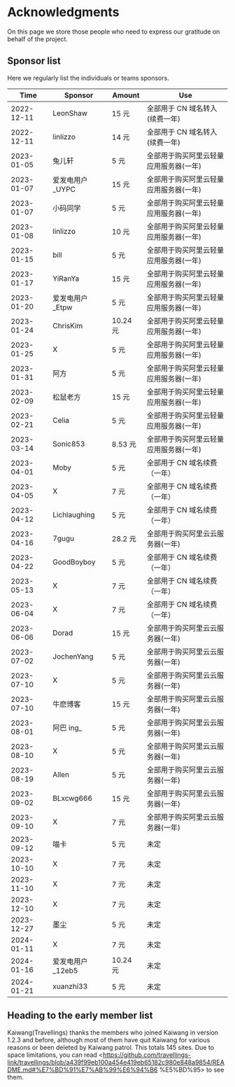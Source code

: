 # Acknowledgments

On this page we store those people who need to express our gratitude on behalf of the project.

## Sponsor list

Here we regularly list the individuals or teams sponsors.

| **Time**   | **Sponsor**                          | **Amount** | **Use**                                |
| ---------- | -------------------------------- | -------- | --------------------------------------- |
| 2022-12-11 | LeonShaw                         | 15 元     | 全部用于 CN 域名转入(续费一年)   |
| 2022-12-11 | linlizzo                         | 14 元     | 全部用于 CN 域名转入(续费一年)   |
| 2023-01-05 | 兔儿轩                              | 5 元      | 全部用于购买阿里云轻量应用服务器(一年) |
| 2023-01-07 | 爱发电用户_UYPC  | 15 元     | 全部用于购买阿里云轻量应用服务器(一年) |
| 2023-01-07 | 小码同学                             | 5 元      | 全部用于购买阿里云轻量应用服务器(一年) |
| 2023-01-08 | linlizzo                         | 10 元     | 全部用于购买阿里云轻量应用服务器(一年) |
| 2023-01-15 | bill                             | 5 元      | 全部用于购买阿里云轻量应用服务器(一年) |
| 2023-01-17 | YiRanYa                          | 15 元     | 全部用于购买阿里云轻量应用服务器(一年) |
| 2023-01-20 | 爱发电用户_Etpw  | 5 元      | 全部用于购买阿里云轻量应用服务器(一年) |
| 2023-01-24 | ChrisKim                         | 10.24 元  | 全部用于购买阿里云轻量应用服务器(一年) |
| 2023-01-25 | X                                | 5 元      | 全部用于购买阿里云轻量应用服务器(一年) |
| 2023-01-31 | 阿方                               | 5 元      | 全部用于购买阿里云轻量应用服务器(一年) |
| 2023-02-09 | 松鼠老方                             | 15 元     | 全部用于购买阿里云轻量应用服务器(一年) |
| 2023-02-21 | Celia                            | 5 元      | 全部用于购买阿里云轻量应用服务器(一年) |
| 2023-03-14 | Sonic853                         | 8.53 元   | 全部用于购买阿里云轻量应用服务器(一年) |
| 2023-04-01 | Moby                             | 5 元      | 全部用于 CN 域名续费（一年）                        |
| 2023-04-05 | X                                | 7 元      | 全部用于 CN 域名续费（一年）                        |
| 2023-04-12 | Lichlaughing                     | 5 元      | 全部用于 CN 域名续费（一年）                        |
| 2023-04-16 | 7gugu                            | 28.2 元   | 全部用于购买阿里云云服务器(一年)    |
| 2023-04-22 | GoodBoyboy                       | 5 元      | 全部用于 CN 域名续费（一年）                        |
| 2023-05-13 | X                                | 7 元      | 全部用于 CN 域名续费（一年）                        |
| 2023-06-04 | X                                | 7 元      | 全部用于 CN 域名续费（一年）                        |
| 2023-06-06 | Dorad                            | 15 元     | 全部用于购买阿里云云服务器(一年)    |
| 2023-07-02 | JochenYang                       | 5 元      | 全部用于购买阿里云云服务器(一年)    |
| 2023-07-10 | X                                | 5 元      | 全部用于购买阿里云云服务器(一年)    |
| 2023-07-10 | 牛麽博客                             | 15 元     | 全部用于购买阿里云云服务器(一年)    |
| 2023-08-01 | 阿巴 ing_     | 5 元      | 全部用于购买阿里云云服务器(一年)    |
| 2023-08-10 | X                                | 5 元      | 全部用于购买阿里云云服务器(一年)    |
| 2023-08-19 | Allen                            | 5 元      | 全部用于购买阿里云云服务器(一年)    |
| 2023-09-02 | BLxcwg666                        | 15 元     | 全部用于购买阿里云云服务器(一年)    |
| 2023-09-10 | X                                | 7 元      | 全部用于购买阿里云云服务器(一年)    |
| 2023-09-12 | 喵卡                               | 5 元      | 未定                                      |
| 2023-10-10 | X                                | 7 元      | 未定                                      |
| 2023-11-10 | X                                | 7 元      | 未定                                      |
| 2023-12-10 | X                                | 7 元      | 未定                                      |
| 2023-12-27 | 墨尘                               | 5 元      | 未定                                      |
| 2024-01-11 | X                                | 7 元      | 未定                                      |
| 2024-01-16 | 爱发电用户_12eb5 | 10.24 元  | 未定                                      |
| 2024-01-21 | xuanzhi33                        | 5 元      | 未定                                      |

## Heading to the early member list

Kaiwang(Travellings) thanks the members who joined Kaiwang in version 1.2.3 and before, although most of them have quit Kaiwang for various reasons or been deleted by Kaiwang patrol. This totals 145 sites. Due to space limitations, you can read <https://github.com/travellings-link/travellings/blob/a439f99eb100a454e419eb65182c980e848a9854/README.md#%E7%BD%91%E7%AB%99%E6%94%B6 %E5%BD%95> to see them.
